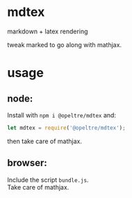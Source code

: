 # mdtex

markdown + latex rendering 

tweak marked to go along with mathjax.

# usage

## node: 

Install with `npm i @opeltre/mdtex` and:
```javascript
let mdtex = require('@opeltre/mdtex');
```
then take care of mathjax.

## browser: 

Include the script `bundle.js`.  
Take care of mathjax.




